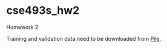 # cse493s_hw2

Homework 2

Training and validation data need to be downloaded from [Pile](https://the-eye.eu/public/AI/pile/).
